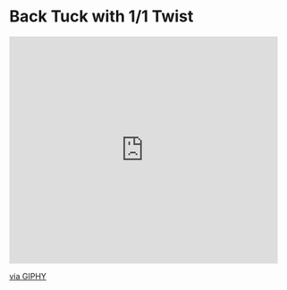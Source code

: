 # Back Tuck with 1/1 Twist

<iframe src="https://giphy.com/embed/HKuruO6Y20wBzow5c5" width="480" height="406" frameBorder="0" class="giphy-embed" allowFullScreen></iframe><p><a href="https://giphy.com/gifs/HKuruO6Y20wBzow5c5">via GIPHY</a></p>
